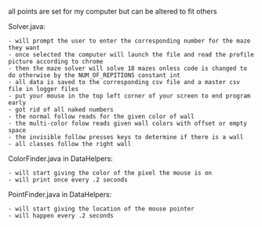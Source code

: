 all points are set for my computer but can be altered to fit others

Solver.java:

    - will prompt the user to enter the corresponding number for the maze they want
    - once selected the computer will launch the file and read the profile picture according to chrome
    - then the maze solver will solve 18 mazes onless code is changed to do otherwise by the NUM_OF_REPITIONS constant int
    - all data is saved to the corresponding csv file and a master csv file in logger files
    - put your mouse in the top left corner of your screen to end program early
    - got rid of all naked numbers
    - the normal follow reads for the given color of wall
    - the multi-color folow reads given wall colors with offset or empty space
    - the invisible follow presses keys to determine if there is a wall
    - all classes follow the right wall
    
ColorFinder.java in DataHelpers:

    - will start giving the color of the pixel the mouse is on
    - will print once every .2 seconds
    
PointFinder.java in DataHelpers:

    - will start giving the location of the mouse pointer
    - will happen every .2 seconds
